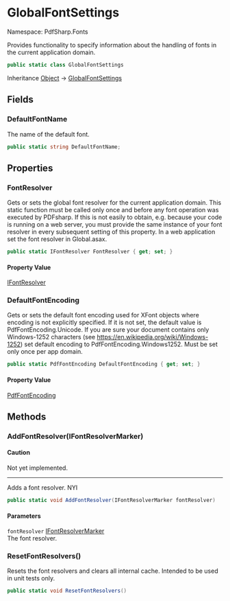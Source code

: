 # GlobalFontSettings

Namespace: PdfSharp.Fonts

Provides functionality to specify information about the handling of fonts in the current application domain.

```csharp
public static class GlobalFontSettings
```

Inheritance [Object](https://docs.microsoft.com/en-us/dotnet/api/system.object) → [GlobalFontSettings](./pdfsharp.fonts.globalfontsettings)

## Fields

### **DefaultFontName**

The name of the default font.

```csharp
public static string DefaultFontName;
```

## Properties

### **FontResolver**

Gets or sets the global font resolver for the current application domain.
 This static function must be called only once and before any font operation was executed by PDFsharp.
 If this is not easily to obtain, e.g. because your code is running on a web server, you must provide the
 same instance of your font resolver in every subsequent setting of this property.
 In a web application set the font resolver in Global.asax.

```csharp
public static IFontResolver FontResolver { get; set; }
```

#### Property Value

[IFontResolver](./pdfsharp.fonts.ifontresolver)<br>

### **DefaultFontEncoding**

Gets or sets the default font encoding used for XFont objects where encoding is not explicitly specified.
 If it is not set, the default value is PdfFontEncoding.Unicode.
 If you are sure your document contains only Windows-1252 characters (see https://en.wikipedia.org/wiki/Windows-1252) 
 set default encoding to PdfFontEncoding.Windows1252.
 Must be set only once per app domain.

```csharp
public static PdfFontEncoding DefaultFontEncoding { get; set; }
```

#### Property Value

[PdfFontEncoding](./pdfsharp.pdf.pdffontencoding)<br>

## Methods

### **AddFontResolver(IFontResolverMarker)**

#### Caution

Not yet implemented.

---

Adds a font resolver. NYI

```csharp
public static void AddFontResolver(IFontResolverMarker fontResolver)
```

#### Parameters

`fontResolver` [IFontResolverMarker](./pdfsharp.fonts.ifontresolvermarker)<br>
The font resolver.

### **ResetFontResolvers()**

Resets the font resolvers and clears all internal cache.
 Intended to be used in unit tests only.

```csharp
public static void ResetFontResolvers()
```
